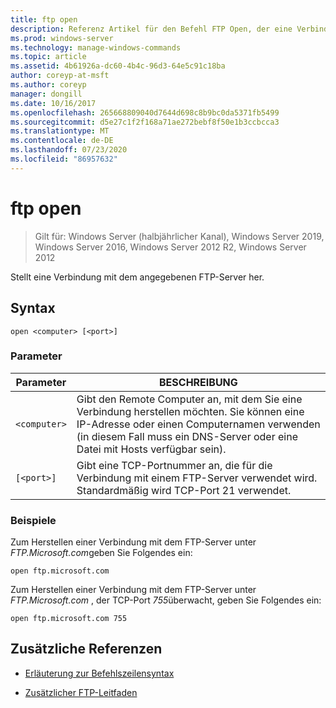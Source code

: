 ```yaml
---
title: ftp open
description: Referenz Artikel für den Befehl FTP Open, der eine Verbindung mit dem angegebenen FTP-Server herstellt.
ms.prod: windows-server
ms.technology: manage-windows-commands
ms.topic: article
ms.assetid: 4b61926a-dc60-4b4c-96d3-64e5c91c18ba
author: coreyp-at-msft
ms.author: coreyp
manager: dongill
ms.date: 10/16/2017
ms.openlocfilehash: 265668809040d7644d698c8b9bc0da5371fb5499
ms.sourcegitcommit: d5e27c1f2f168a71ae272bebf8f50e1b3ccbcca3
ms.translationtype: MT
ms.contentlocale: de-DE
ms.lasthandoff: 07/23/2020
ms.locfileid: "86957632"
---
```

# <a name="ftp-open"></a>ftp open

> Gilt für: Windows Server (halbjährlicher Kanal), Windows Server 2019, Windows Server 2016, Windows Server 2012 R2, Windows Server 2012

Stellt eine Verbindung mit dem angegebenen FTP-Server her.

## <a name="syntax"></a>Syntax

```
open <computer> [<port>]
```

### <a name="parameters"></a>Parameter

| Parameter | BESCHREIBUNG |
| --------- | ----------- |
| `<computer>` | Gibt den Remote Computer an, mit dem Sie eine Verbindung herstellen möchten. Sie können eine IP-Adresse oder einen Computernamen verwenden (in diesem Fall muss ein DNS-Server oder eine Datei mit Hosts verfügbar sein). |
| `[<port>]` | Gibt eine TCP-Portnummer an, die für die Verbindung mit einem FTP-Server verwendet wird. Standardmäßig wird TCP-Port 21 verwendet. |

### <a name="examples"></a>Beispiele

Zum Herstellen einer Verbindung mit dem FTP-Server unter *FTP.Microsoft.com*geben Sie Folgendes ein:

```
open ftp.microsoft.com
```

Zum Herstellen einer Verbindung mit dem FTP-Server unter *FTP.Microsoft.com* , der TCP-Port *755*überwacht, geben Sie Folgendes ein:

```
open ftp.microsoft.com 755
```

## <a name="additional-references"></a>Zusätzliche Referenzen

- [Erläuterung zur Befehlszeilensyntax](command-line-syntax-key.md)

- [Zusätzlicher FTP-Leitfaden](/previous-versions/orphan-topics/ws.10/cc756013(v=ws.10))
